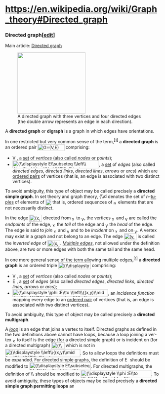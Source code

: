 # https://en.wikipedia.org/wiki/Graph_theory#Directed_graph

<div class="mw-content-ltr mw-parser-output" lang="en" dir="ltr">

### <span id="Directed_graph" class="mw-headline">Directed graph</span><span class="mw-editsection"><span class="mw-editsection-bracket">\[</span>[edit](/w/index.php?title=Graph_theory&action=edit&section=1 "Edit section: Directed graph")<span class="mw-editsection-bracket">\]</span></span>

<div class="hatnote navigation-not-searchable" role="note">

Main article: [Directed graph](/wiki/Directed_graph "Directed graph")

</div>

<figure class="mw-default-size" typeof="mw:File/Thumb">
<a href="/wiki/File:Directed.svg" class="mw-file-description"><img
src="//upload.wikimedia.org/wikipedia/commons/thumb/a/a2/Directed.svg/220px-Directed.svg.png"
class="mw-file-element" decoding="async"
srcset="//upload.wikimedia.org/wikipedia/commons/thumb/a/a2/Directed.svg/330px-Directed.svg.png 1.5x, //upload.wikimedia.org/wikipedia/commons/thumb/a/a2/Directed.svg/440px-Directed.svg.png 2x"
data-file-width="250" data-file-height="225" width="220"
height="198" /></a>
<figcaption>A directed graph with three vertices and four directed edges
(the double arrow represents an edge in each direction).</figcaption>
</figure>

A **directed graph** or **digraph** is a graph in which edges have
orientations.

In one restricted but very common sense of the
term,<sup>[\[1\]](#cite_note-FOOTNOTEBenderWilliamson2010161-1)</sup> a
**directed graph** is an ordered pair
<span class="mwe-math-element"><span class="mwe-math-mathml-inline mwe-math-mathml-a11y"
style="display: none;">$G = (V,E)$</span><img
src="https://wikimedia.org/api/rest_v1/media/math/render/svg/644a8d85ee410b6159ca2bdb5dcb9097e2c8f182"
class="mwe-math-fallback-image-inline mw-invert"
style="vertical-align: -0.838ex; width:11.331ex; height:2.843ex;"
aria-hidden="true" alt="G=(V,E)" /></span> comprising:

- <span class="mwe-math-element"><span class="mwe-math-mathml-inline mwe-math-mathml-a11y"
  style="display: none;">$V$</span><img
  src="https://wikimedia.org/api/rest_v1/media/math/render/svg/af0f6064540e84211d0ffe4dac72098adfa52845"
  class="mwe-math-fallback-image-inline mw-invert"
  style="vertical-align: -0.338ex; width:1.787ex; height:2.176ex;"
  aria-hidden="true" alt="V" /></span>, a
  [set](/wiki/Set_(mathematics) "Set (mathematics)") of *vertices* (also
  called *nodes* or *points*);
- <span class="mwe-math-element"><span class="mwe-math-mathml-inline mwe-math-mathml-a11y"
  style="display: none;">$E \subseteq \left\{ {(x,y) \mid (x,y) \in V^{2}\;\text{and}\; x \neq y} \right\}$</span><img
  src="https://wikimedia.org/api/rest_v1/media/math/render/svg/76d5017f509f81427d4f5bb82b1964dd48cbd583"
  class="mwe-math-fallback-image-inline mw-invert"
  style="vertical-align: -1.005ex; width:36.612ex; height:3.343ex;"
  aria-hidden="true"
  alt="{\\displaystyle E\\subseteq \\left\\{(x,y)\\mid (x,y)\\in V^{2}\\;{\\textrm {and}}\\;x\\neq y\\right\\}}" /></span>,
  a [set](/wiki/Set_(mathematics) "Set (mathematics)") of *edges* (also
  called *directed edges*, *directed links*, *directed lines*, *arrows*
  or *arcs*) which are [ordered
  pairs](/wiki/Ordered_pair "Ordered pair") of vertices (that is, an
  edge is associated with two distinct vertices).

To avoid ambiguity, this type of object may be called precisely a
**directed simple graph**. In set theory and graph theory,
<span class="mwe-math-element"><span class="mwe-math-mathml-inline mwe-math-mathml-a11y"
style="display: none;">$V^{n}$</span><img
src="https://wikimedia.org/api/rest_v1/media/math/render/svg/cbfbf91428ae481b792337be15fdae34db6331ad"
class="mwe-math-fallback-image-inline mw-invert"
style="vertical-align: -0.338ex; width:3.135ex; height:2.343ex;"
aria-hidden="true" alt="{\\displaystyle V^{n}}" /></span> denotes the
set of <span class="texhtml mvar"
style="font-style:italic;">n</span>-[tuples](/wiki/Tuple "Tuple") of
elements of
<span class="mwe-math-element"><span class="mwe-math-mathml-inline mwe-math-mathml-a11y"
style="display: none;">$V,$</span><img
src="https://wikimedia.org/api/rest_v1/media/math/render/svg/ace9595e3ce66fdec7e9d30202626accd676b11e"
class="mwe-math-fallback-image-inline mw-invert"
style="vertical-align: -0.671ex; width:2.434ex; height:2.509ex;"
aria-hidden="true" alt="V," /></span> that is, ordered sequences of
<span class="mwe-math-element"><span class="mwe-math-mathml-inline mwe-math-mathml-a11y"
style="display: none;">$n$</span><img
src="https://wikimedia.org/api/rest_v1/media/math/render/svg/a601995d55609f2d9f5e233e36fbe9ea26011b3b"
class="mwe-math-fallback-image-inline mw-invert"
style="vertical-align: -0.338ex; width:1.395ex; height:1.676ex;"
aria-hidden="true" alt="n" /></span> elements that are not necessarily
distinct.

In the edge
<span class="mwe-math-element"><span class="mwe-math-mathml-inline mwe-math-mathml-a11y"
style="display: none;">$(x,y)$</span><img
src="https://wikimedia.org/api/rest_v1/media/math/render/svg/41cf50e4a314ca8e2c30964baa8d26e5be7a9386"
class="mwe-math-fallback-image-inline mw-invert"
style="vertical-align: -0.838ex; width:5.328ex; height:2.843ex;"
aria-hidden="true" alt="(x,y)" /></span> directed from
<span class="mwe-math-element"><span class="mwe-math-mathml-inline mwe-math-mathml-a11y"
style="display: none;">$x$</span><img
src="https://wikimedia.org/api/rest_v1/media/math/render/svg/87f9e315fd7e2ba406057a97300593c4802b53e4"
class="mwe-math-fallback-image-inline mw-invert"
style="vertical-align: -0.338ex; width:1.33ex; height:1.676ex;"
aria-hidden="true" alt="x" /></span> to
<span class="mwe-math-element"><span class="mwe-math-mathml-inline mwe-math-mathml-a11y"
style="display: none;">$y$</span><img
src="https://wikimedia.org/api/rest_v1/media/math/render/svg/b8a6208ec717213d4317e666f1ae872e00620a0d"
class="mwe-math-fallback-image-inline mw-invert"
style="vertical-align: -0.671ex; width:1.155ex; height:2.009ex;"
aria-hidden="true" alt="y" /></span>, the vertices
<span class="mwe-math-element"><span class="mwe-math-mathml-inline mwe-math-mathml-a11y"
style="display: none;">$x$</span><img
src="https://wikimedia.org/api/rest_v1/media/math/render/svg/87f9e315fd7e2ba406057a97300593c4802b53e4"
class="mwe-math-fallback-image-inline mw-invert"
style="vertical-align: -0.338ex; width:1.33ex; height:1.676ex;"
aria-hidden="true" alt="x" /></span> and
<span class="mwe-math-element"><span class="mwe-math-mathml-inline mwe-math-mathml-a11y"
style="display: none;">$y$</span><img
src="https://wikimedia.org/api/rest_v1/media/math/render/svg/b8a6208ec717213d4317e666f1ae872e00620a0d"
class="mwe-math-fallback-image-inline mw-invert"
style="vertical-align: -0.671ex; width:1.155ex; height:2.009ex;"
aria-hidden="true" alt="y" /></span> are called the *endpoints* of the
edge,
<span class="mwe-math-element"><span class="mwe-math-mathml-inline mwe-math-mathml-a11y"
style="display: none;">$x$</span><img
src="https://wikimedia.org/api/rest_v1/media/math/render/svg/87f9e315fd7e2ba406057a97300593c4802b53e4"
class="mwe-math-fallback-image-inline mw-invert"
style="vertical-align: -0.338ex; width:1.33ex; height:1.676ex;"
aria-hidden="true" alt="x" /></span> the *tail* of the edge and
<span class="mwe-math-element"><span class="mwe-math-mathml-inline mwe-math-mathml-a11y"
style="display: none;">$y$</span><img
src="https://wikimedia.org/api/rest_v1/media/math/render/svg/b8a6208ec717213d4317e666f1ae872e00620a0d"
class="mwe-math-fallback-image-inline mw-invert"
style="vertical-align: -0.671ex; width:1.155ex; height:2.009ex;"
aria-hidden="true" alt="y" /></span> the *head* of the edge. The edge is
said to *join*
<span class="mwe-math-element"><span class="mwe-math-mathml-inline mwe-math-mathml-a11y"
style="display: none;">$x$</span><img
src="https://wikimedia.org/api/rest_v1/media/math/render/svg/87f9e315fd7e2ba406057a97300593c4802b53e4"
class="mwe-math-fallback-image-inline mw-invert"
style="vertical-align: -0.338ex; width:1.33ex; height:1.676ex;"
aria-hidden="true" alt="x" /></span> and
<span class="mwe-math-element"><span class="mwe-math-mathml-inline mwe-math-mathml-a11y"
style="display: none;">$y$</span><img
src="https://wikimedia.org/api/rest_v1/media/math/render/svg/b8a6208ec717213d4317e666f1ae872e00620a0d"
class="mwe-math-fallback-image-inline mw-invert"
style="vertical-align: -0.671ex; width:1.155ex; height:2.009ex;"
aria-hidden="true" alt="y" /></span> and to be *incident* on
<span class="mwe-math-element"><span class="mwe-math-mathml-inline mwe-math-mathml-a11y"
style="display: none;">$x$</span><img
src="https://wikimedia.org/api/rest_v1/media/math/render/svg/87f9e315fd7e2ba406057a97300593c4802b53e4"
class="mwe-math-fallback-image-inline mw-invert"
style="vertical-align: -0.338ex; width:1.33ex; height:1.676ex;"
aria-hidden="true" alt="x" /></span> and on
<span class="mwe-math-element"><span class="mwe-math-mathml-inline mwe-math-mathml-a11y"
style="display: none;">$y$</span><img
src="https://wikimedia.org/api/rest_v1/media/math/render/svg/b8a6208ec717213d4317e666f1ae872e00620a0d"
class="mwe-math-fallback-image-inline mw-invert"
style="vertical-align: -0.671ex; width:1.155ex; height:2.009ex;"
aria-hidden="true" alt="y" /></span>. A vertex may exist in a graph and
not belong to an edge. The edge
<span class="mwe-math-element"><span class="mwe-math-mathml-inline mwe-math-mathml-a11y"
style="display: none;">$(y,x)$</span><img
src="https://wikimedia.org/api/rest_v1/media/math/render/svg/ec736777360ba7cbdabf050bc448d33ec5e266b7"
class="mwe-math-fallback-image-inline mw-invert"
style="vertical-align: -0.838ex; width:5.328ex; height:2.843ex;"
aria-hidden="true" alt="(y,x)" /></span> is called the *inverted edge*
of
<span class="mwe-math-element"><span class="mwe-math-mathml-inline mwe-math-mathml-a11y"
style="display: none;">$(x,y)$</span><img
src="https://wikimedia.org/api/rest_v1/media/math/render/svg/41cf50e4a314ca8e2c30964baa8d26e5be7a9386"
class="mwe-math-fallback-image-inline mw-invert"
style="vertical-align: -0.838ex; width:5.328ex; height:2.843ex;"
aria-hidden="true" alt="(x,y)" /></span>. *[Multiple
edges](/wiki/Multiple_edges "Multiple edges")*, not allowed under the
definition above, are two or more edges with both the same tail and the
same head.

In one more general sense of the term allowing multiple
edges,<sup>[\[1\]](#cite_note-FOOTNOTEBenderWilliamson2010161-1)</sup> a
**directed graph** is an ordered triple
<span class="mwe-math-element"><span class="mwe-math-mathml-inline mwe-math-mathml-a11y"
style="display: none;">$G = (V,E,\phi)$</span><img
src="https://wikimedia.org/api/rest_v1/media/math/render/svg/7d427ef20e7ca460e1a8fc6069aa44aa43447c5e"
class="mwe-math-fallback-image-inline mw-invert"
style="vertical-align: -0.838ex; width:13.751ex; height:2.843ex;"
aria-hidden="true" alt="{\\displaystyle G=(V,E,\\phi )}" /></span>
comprising:

- <span class="mwe-math-element"><span class="mwe-math-mathml-inline mwe-math-mathml-a11y"
  style="display: none;">$V$</span><img
  src="https://wikimedia.org/api/rest_v1/media/math/render/svg/af0f6064540e84211d0ffe4dac72098adfa52845"
  class="mwe-math-fallback-image-inline mw-invert"
  style="vertical-align: -0.338ex; width:1.787ex; height:2.176ex;"
  aria-hidden="true" alt="V" /></span>, a
  [set](/wiki/Set_(mathematics) "Set (mathematics)") of *vertices* (also
  called *nodes* or *points*);
- <span class="mwe-math-element"><span class="mwe-math-mathml-inline mwe-math-mathml-a11y"
  style="display: none;">$E$</span><img
  src="https://wikimedia.org/api/rest_v1/media/math/render/svg/4232c9de2ee3eec0a9c0a19b15ab92daa6223f9b"
  class="mwe-math-fallback-image-inline mw-invert"
  style="vertical-align: -0.338ex; width:1.776ex; height:2.176ex;"
  aria-hidden="true" alt="E" /></span>, a
  [set](/wiki/Set_(mathematics) "Set (mathematics)") of *edges* (also
  called *directed edges*, *directed links*, *directed lines*, *arrows*
  or *arcs*);
- <span class="mwe-math-element"><span class="mwe-math-mathml-inline mwe-math-mathml-a11y"
  style="display: none;">$\phi:E\rightarrow\left\{ {(x,y) \mid (x,y) \in V^{2}\;\text{and}\; x \neq y} \right\}$</span><img
  src="https://wikimedia.org/api/rest_v1/media/math/render/svg/aa82c43bd4a851ec4fedd13d870336488bb9d413"
  class="mwe-math-fallback-image-inline mw-invert"
  style="vertical-align: -1.005ex; width:40.45ex; height:3.343ex;"
  aria-hidden="true"
  alt="{\\displaystyle \\phi :E\\to \\left\\{(x,y)\\mid (x,y)\\in V^{2}\\;{\\textrm {and}}\\;x\\neq y\\right\\}}" /></span>,
  an *incidence function* mapping every edge to an [ordered
  pair](/wiki/Ordered_pair "Ordered pair") of vertices (that is, an edge
  is associated with two distinct vertices).

To avoid ambiguity, this type of object may be called precisely a
**directed multigraph**.

A *[loop](/wiki/Loop_(graph_theory) "Loop (graph theory)")* is an edge
that joins a vertex to itself. Directed graphs as defined in the two
definitions above cannot have loops, because a loop joining a vertex
<span class="mwe-math-element"><span class="mwe-math-mathml-inline mwe-math-mathml-a11y"
style="display: none;">$x$</span><img
src="https://wikimedia.org/api/rest_v1/media/math/render/svg/87f9e315fd7e2ba406057a97300593c4802b53e4"
class="mwe-math-fallback-image-inline mw-invert"
style="vertical-align: -0.338ex; width:1.33ex; height:1.676ex;"
aria-hidden="true" alt="x" /></span> to itself is the edge (for a
directed simple graph) or is incident on (for a directed multigraph)
<span class="mwe-math-element"><span class="mwe-math-mathml-inline mwe-math-mathml-a11y"
style="display: none;">$(x,x)$</span><img
src="https://wikimedia.org/api/rest_v1/media/math/render/svg/72f9e25892f6d000349b8bb6578a59567efbdd63"
class="mwe-math-fallback-image-inline mw-invert"
style="vertical-align: -0.838ex; width:5.503ex; height:2.843ex;"
aria-hidden="true" alt="{\\displaystyle (x,x)}" /></span> which is not
in
<span class="mwe-math-element"><span class="mwe-math-mathml-inline mwe-math-mathml-a11y"
style="display: none;">$\left\{ {(x,y) \mid (x,y) \in V^{2}\;\text{and}\; x \neq y} \right\}$</span><img
src="https://wikimedia.org/api/rest_v1/media/math/render/svg/25410d40346861db34ad7c20585306c2e0642af1"
class="mwe-math-fallback-image-inline mw-invert"
style="vertical-align: -1.005ex; width:31.738ex; height:3.343ex;"
aria-hidden="true"
alt="{\\displaystyle \\left\\{(x,y)\\mid (x,y)\\in V^{2}\\;{\\textrm {and}}\\;x\\neq y\\right\\}}" /></span>.
So to allow loops the definitions must be expanded. For directed simple
graphs, the definition of
<span class="mwe-math-element"><span class="mwe-math-mathml-inline mwe-math-mathml-a11y"
style="display: none;">$E$</span><img
src="https://wikimedia.org/api/rest_v1/media/math/render/svg/4232c9de2ee3eec0a9c0a19b15ab92daa6223f9b"
class="mwe-math-fallback-image-inline mw-invert"
style="vertical-align: -0.338ex; width:1.776ex; height:2.176ex;"
aria-hidden="true" alt="E" /></span> should be modified to
<span class="mwe-math-element"><span class="mwe-math-mathml-inline mwe-math-mathml-a11y"
style="display: none;">$E \subseteq \left\{ {(x,y) \mid (x,y) \in V^{2}} \right\}$</span><img
src="https://wikimedia.org/api/rest_v1/media/math/render/svg/4480299c49fd60e3eaa82f8771bfdff5361f4eff"
class="mwe-math-fallback-image-inline mw-invert"
style="vertical-align: -1.005ex; width:25.99ex; height:3.343ex;"
aria-hidden="true"
alt="{\\displaystyle E\\subseteq \\left\\{(x,y)\\mid (x,y)\\in V^{2}\\right\\}}" /></span>.
For directed multigraphs, the definition of
<span class="mwe-math-element"><span class="mwe-math-mathml-inline mwe-math-mathml-a11y"
style="display: none;">$\phi$</span><img
src="https://wikimedia.org/api/rest_v1/media/math/render/svg/72b1f30316670aee6270a28334bdf4f5072cdde4"
class="mwe-math-fallback-image-inline mw-invert"
style="vertical-align: -0.671ex; width:1.385ex; height:2.509ex;"
aria-hidden="true" alt="\\phi " /></span> should be modified to
<span class="mwe-math-element"><span class="mwe-math-mathml-inline mwe-math-mathml-a11y"
style="display: none;">$\phi:E\rightarrow\left\{ {(x,y) \mid (x,y) \in V^{2}} \right\}$</span><img
src="https://wikimedia.org/api/rest_v1/media/math/render/svg/b4f448ad13540d90792adb6dccdd09210f308aa4"
class="mwe-math-fallback-image-inline mw-invert"
style="vertical-align: -1.005ex; width:29.829ex; height:3.343ex;"
aria-hidden="true"
alt="{\\displaystyle \\phi :E\\to \\left\\{(x,y)\\mid (x,y)\\in V^{2}\\right\\}}" /></span>.
To avoid ambiguity, these types of objects may be called precisely a
**directed simple graph permitting loops** an

</div>
